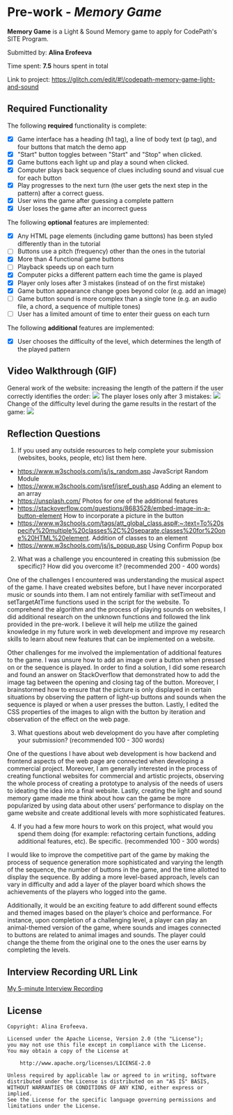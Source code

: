 # Pre-work - *Memory Game*

**Memory Game** is a Light & Sound Memory game to apply for CodePath's SITE Program. 

Submitted by: **Alina Erofeeva**

Time spent: **7.5** hours spent in total

Link to project: https://glitch.com/edit/#!/codepath-memory-game-light-and-sound

## Required Functionality

The following **required** functionality is complete:

* [x] Game interface has a heading (h1 tag), a line of body text (p tag), and four buttons that match the demo app
* [x] "Start" button toggles between "Start" and "Stop" when clicked. 
* [x] Game buttons each light up and play a sound when clicked. 
* [x] Computer plays back sequence of clues including sound and visual cue for each button
* [x] Play progresses to the next turn (the user gets the next step in the pattern) after a correct guess. 
* [x] User wins the game after guessing a complete pattern
* [x] User loses the game after an incorrect guess

The following **optional** features are implemented:

* [x] Any HTML page elements (including game buttons) has been styled differently than in the tutorial
* [ ] Buttons use a pitch (frequency) other than the ones in the tutorial
* [x] More than 4 functional game buttons
* [ ] Playback speeds up on each turn
* [x] Computer picks a different pattern each time the game is played
* [x] Player only loses after 3 mistakes (instead of on the first mistake)
* [x] Game button appearance change goes beyond color (e.g. add an image)
* [ ] Game button sound is more complex than a single tone (e.g. an audio file, a chord, a sequence of multiple tones)
* [ ] User has a limited amount of time to enter their guess on each turn

The following **additional** features are implemented:

- [x] User chooses the difficulty of the level, which determines the length of the played pattern

## Video Walkthrough (GIF)

General work of the website: increasing the length of the pattern if the user correctly identifies the order:
![](http://g.recordit.co/yBNcnCwLV6.gif)
The player loses only after 3 mistakes:
![](http://g.recordit.co/ErrmqFkpIi.gif)
Change of the difficulty level during the game results in the restart of the game:
![](http://g.recordit.co/DcVVESRdlX.gif)


## Reflection Questions
1. If you used any outside resources to help complete your submission (websites, books, people, etc) list them here. 
- https://www.w3schools.com/js/js_random.asp JavaScript Random Module
- https://www.w3schools.com/jsref/jsref_push.asp Adding an element to an array
- https://unsplash.com/ Photos for one of the additional features
- https://stackoverflow.com/questions/8683528/embed-image-in-a-button-element How to incorporate a picture in the button
- https://www.w3schools.com/tags/att_global_class.asp#:~:text=To%20specify%20multiple%20classes%2C%20separate,classes%20for%20one%20HTML%20element. Addition of classes to an element
- https://www.w3schools.com/js/js_popup.asp Using Confirm Popup box


2. What was a challenge you encountered in creating this submission (be specific)? How did you overcome it? (recommended 200 - 400 words) 

One of the challenges I encountered was understanding the musical aspect of the game. I have created websites before, but I have never incorporated music or sounds into them. I am not entirely familiar with setTimeout and setTargetAtTime functions used in the script for the website. To comprehend the algorithm and the process of playing sounds on websites, I did additional research on the unknown functions and followed the link provided in the pre-work. I believe it will help me utilize the gained knowledge in my future work in web development and improve my research skills to learn about new features that can be implemented on a website.

Other challenges for me involved the implementation of additional features to the game. I was unsure how to add an image over a button when pressed on or the sequence is played. In order to find a solution, I did some research and found an answer on StackOverflow that demonstrated how to add the image tag between the opening and closing tag of the button. Moreover, I brainstormed how to ensure that the picture is only displayed in certain situations by observing the pattern of light-up buttons and sounds when the sequence is played or when a user presses the button. Lastly, I edited the CSS properties of the images to align with the button by iteration and observation of the effect on the web page.


3. What questions about web development do you have after completing your submission? (recommended 100 - 300 words) 

One of the questions I have about web development is how backend and frontend aspects of the web page are connected when developing a commercial project. Moreover, I am generally interested in the process of creating functional websites for commercial and artistic projects, observing the whole process of creating a prototype to analysis of the needs of users to ideating the idea into a final website. Lastly, creating the light and sound memory game made me think about how can the game be more popularized by using data about other users’ performance to display on the game website and create additional levels with more sophisticated features. 


4. If you had a few more hours to work on this project, what would you spend them doing (for example: refactoring certain functions, adding additional features, etc). Be specific. (recommended 100 - 300 words) 


I would like to improve the competitive part of the game by making the process of sequence generation more sophisticated and varying the length of the sequence, the number of buttons in the game, and the time allotted to display the sequence. By adding a more level-based approach, levels can vary in difficulty and add a layer of the player board which shows the achievements of the players who logged into the game.

Additionally, it would be an exciting feature to add different sound effects and themed images based on the player’s choice and performance. For instance, upon completion of a challenging level, a player can play an animal-themed version of the game, where sounds and images connected to buttons are related to animal images and sounds. The player could change the theme from the original one to the ones the user earns by completing the levels.





## Interview Recording URL Link

[My 5-minute Interview Recording](https://www.loom.com/share/c0c0fd0e6cef4190b0cf34a963fafc6d)


## License

    Copyright: Alina Erofeeva.

    Licensed under the Apache License, Version 2.0 (the "License");
    you may not use this file except in compliance with the License.
    You may obtain a copy of the License at

        http://www.apache.org/licenses/LICENSE-2.0

    Unless required by applicable law or agreed to in writing, software
    distributed under the License is distributed on an "AS IS" BASIS,
    WITHOUT WARRANTIES OR CONDITIONS OF ANY KIND, either express or implied.
    See the License for the specific language governing permissions and
    limitations under the License.
